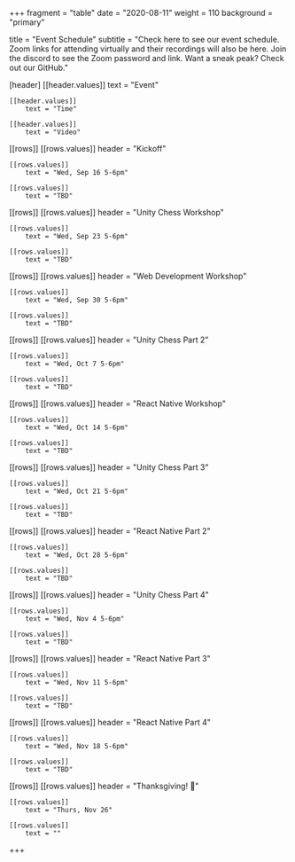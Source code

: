 +++
fragment = "table"
date = "2020-08-11"
weight = 110
background = "primary"

title = "Event Schedule"
subtitle = "Check here to see our event schedule. Zoom links for attending virtually and their recordings will also be here. Join the discord to see the Zoom password and link. Want a sneak peak? Check out our GitHub."

[header]
    [[header.values]]
        text = "Event"

    [[header.values]]
        text = "Time"

    [[header.values]]
        text = "Video"

[[rows]]
    [[rows.values]]
        header = "Kickoff"

    [[rows.values]]
    	text = "Wed, Sep 16 5-6pm"
    
    [[rows.values]]
        text = "TBD"

[[rows]]
    [[rows.values]]
        header = "Unity Chess Workshop"

    [[rows.values]]
    	text = "Wed, Sep 23 5-6pm"
    
    [[rows.values]]
        text = "TBD"

[[rows]]
    [[rows.values]]
        header = "Web Development Workshop"

    [[rows.values]]
    	text = "Wed, Sep 30 5-6pm"
    
    [[rows.values]]
        text = "TBD"

[[rows]]
    [[rows.values]]
        header = "Unity Chess Part 2"

    [[rows.values]]
    	text = "Wed, Oct 7 5-6pm"
    
    [[rows.values]]
        text = "TBD"

[[rows]]
    [[rows.values]]
        header = "React Native Workshop"

    [[rows.values]]
    	text = "Wed, Oct 14 5-6pm"
    
    [[rows.values]]
        text = "TBD"

[[rows]]
    [[rows.values]]
        header = "Unity Chess Part 3"

    [[rows.values]]
    	text = "Wed, Oct 21 5-6pm"
    
    [[rows.values]]
        text = "TBD"

[[rows]]
    [[rows.values]]
        header = "React Native Part 2"

    [[rows.values]]
	    text = "Wed, Oct 28 5-6pm"
    
    [[rows.values]]
        text = "TBD"

[[rows]]
    [[rows.values]]
        header = "Unity Chess Part 4"

    [[rows.values]]
	    text = "Wed, Nov 4 5-6pm"
    
    [[rows.values]]
        text = "TBD"

[[rows]]
    [[rows.values]]
        header = "React Native Part 3"

    [[rows.values]]
	    text = "Wed, Nov 11 5-6pm"
    
    [[rows.values]]
        text = "TBD"

[[rows]]
    [[rows.values]]
        header = "React Native Part 4"

    [[rows.values]]
	    text = "Wed, Nov 18 5-6pm"
    
    [[rows.values]]
        text = "TBD"

[[rows]]
    [[rows.values]]
        header = "Thanksgiving! 🦃"

    [[rows.values]]
        text = "Thurs, Nov 26"

    [[rows.values]]
        text = ""
+++
